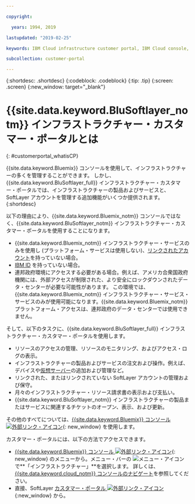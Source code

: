 ```yaml
---

copyright:

  years: 1994, 2019

lastupdated: "2019-02-25"

keywords: IBM Cloud infrastructure customer portal, IBM Cloud console, IBM Cloud infrastructure customer

subcollection: customer-portal

---
```


{:shortdesc: .shortdesc}
{:codeblock: .codeblock}
{:tip: .tip}
{:screen: .screen}
{:new_window: target="_blank"}


# {{site.data.keyword.BluSoftlayer_notm}} インフラストラクチャー・カスタマー・ポータルとは
{: #customerportal_whatisCP}

{{site.data.keyword.Bluemix}} コンソールを使用して、インフラストラクチャーの多くを管理することができます。 しかし、{{site.data.keyword.BluSoftlayer_full}} インフラストラクチャー・カスタマー・ポータルでは、インフラストラクチャーの製品およびサービスと、SoftLayer アカウントを管理する追加機能がいくつか提供されます。
{:shortdesc}

以下の理由により、{{site.data.keyword.Bluemix_notm}} コンソールではなく、{{site.data.keyword.BluSoftlayer_notm}} インフラストラクチャー・カスタマー・ポータルを使用することになります。
  * {{site.data.keyword.Bluemix_notm}} インフラストラクチャー・サービスのみを使用し (プラットフォーム・サービスは使用しない)、[リンクされたアカウント](/docs/account?topic=account-link_customer_accounts#link_customer_accounts)を持っていない場合。
  * [IBM ID](/docs/account?topic=account-switchtoIBMid#switchtoIBMid) を持っていない場合。
  * 連邦政府環境にアクセスする必要がある場合。例えば、アメリカ合衆国政府機関には、外部アクセスが制限された、より安全にロックダウンされたデータ・センターが必要な可能性があります。 この環境では、{{site.data.keyword.Bluemix_notm}} インフラストラクチャー・サービス・サービスのみが使用可能になります。{{site.data.keyword.Bluemix_notm}} プラットフォーム・アクセスは、連邦政府のデータ・センターでは使用できません。

そして、以下のタスクに、{{site.data.keyword.BluSoftlayer_full}} インフラストラクチャー・カスタマー・ポータルを使用します。
  * リソースのアクセスの管理、リソースのモニタリング、およびアクセス・ログの表示。
  * インフラストラクチャーの製品およびサービスの注文および操作。例えば、デバイスや[仮想サーバー](/docs/vsi?topic=virtual-servers-getting-started-tutorial#getting-started-tutorial)の追加および管理など。
  * リンクされた、またはリンクされていない SoftLayer アカウントの管理および保守。
  * 月々のインフラストラクチャー・リソース請求書の表示および支払い。
  * {{site.data.keyword.BluSoftlayer_notm}} インフラストラクチャーの製品またはサービスに関連するチケットのオープン、表示、および更新。

その他のすべてについては、[{{site.data.keyword.Bluemix}} コンソール ![外部リンク・アイコン](../icons/launch-glyph.svg)](https://cloud.ibm.com){: new_window} を使用します。

カスタマー・ポータルには、以下の方法でアクセスできます。
* [{{site.data.keyword.Bluemix}} コンソール ![外部リンク・アイコン](../icons/launch-glyph.svg)](https://cloud.ibm.com){: new_window} のメニューから。メニュー・バーの ![メニュー・アイコン](../icons/icon_hamburger.svg) で**「インフラストラクチャー」**を選択します。 詳しくは、[{{site.data.keyword.cloud_notm}} コンソールのナビゲート](/docs/overview?topic=overview-ui#ui)を参照してください。
* 直接、SoftLayer [カスタマー・ポータル ![外部リンク・アイコン](../icons/launch-glyph.svg)](https://control.softlayer.com/){:new_window} から。
